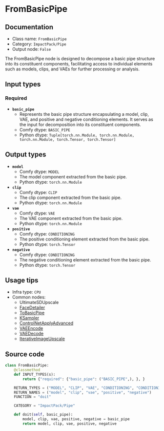 # FromBasicPipe
## Documentation
- Class name: `FromBasicPipe`
- Category: `ImpactPack/Pipe`
- Output node: `False`

The FromBasicPipe node is designed to decompose a basic pipe structure into its constituent components, facilitating access to individual elements such as models, clips, and VAEs for further processing or analysis.
## Input types
### Required
- **`basic_pipe`**
    - Represents the basic pipe structure encapsulating a model, clip, VAE, and positive and negative conditioning elements. It serves as the input for decomposition into its constituent components.
    - Comfy dtype: `BASIC_PIPE`
    - Python dtype: `Tuple[torch.nn.Module, torch.nn.Module, torch.nn.Module, torch.Tensor, torch.Tensor]`
## Output types
- **`model`**
    - Comfy dtype: `MODEL`
    - The model component extracted from the basic pipe.
    - Python dtype: `torch.nn.Module`
- **`clip`**
    - Comfy dtype: `CLIP`
    - The clip component extracted from the basic pipe.
    - Python dtype: `torch.nn.Module`
- **`vae`**
    - Comfy dtype: `VAE`
    - The VAE component extracted from the basic pipe.
    - Python dtype: `torch.nn.Module`
- **`positive`**
    - Comfy dtype: `CONDITIONING`
    - The positive conditioning element extracted from the basic pipe.
    - Python dtype: `torch.Tensor`
- **`negative`**
    - Comfy dtype: `CONDITIONING`
    - The negative conditioning element extracted from the basic pipe.
    - Python dtype: `torch.Tensor`
## Usage tips
- Infra type: `CPU`
- Common nodes:
    - UltimateSDUpscale
    - [FaceDetailer](../../ComfyUI-Impact-Pack/Nodes/FaceDetailer.md)
    - [ToBasicPipe](../../ComfyUI-Impact-Pack/Nodes/ToBasicPipe.md)
    - [KSampler](../../Comfy/Nodes/KSampler.md)
    - [ControlNetApplyAdvanced](../../Comfy/Nodes/ControlNetApplyAdvanced.md)
    - [VAEEncode](../../Comfy/Nodes/VAEEncode.md)
    - [VAEDecode](../../Comfy/Nodes/VAEDecode.md)
    - [IterativeImageUpscale](../../ComfyUI-Impact-Pack/Nodes/IterativeImageUpscale.md)



## Source code
```python
class FromBasicPipe:
    @classmethod
    def INPUT_TYPES(s):
        return {"required": {"basic_pipe": ("BASIC_PIPE",), }, }

    RETURN_TYPES = ("MODEL", "CLIP", "VAE", "CONDITIONING", "CONDITIONING")
    RETURN_NAMES = ("model", "clip", "vae", "positive", "negative")
    FUNCTION = "doit"

    CATEGORY = "ImpactPack/Pipe"

    def doit(self, basic_pipe):
        model, clip, vae, positive, negative = basic_pipe
        return model, clip, vae, positive, negative

```
